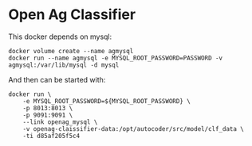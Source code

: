 Open Ag Classifier
==================

This docker depends on mysql:

    docker volume create --name agmysql
    docker run --name agmysql -e MYSQL_ROOT_PASSWORD=PASSWORD -v agmysql:/var/lib/mysql -d mysql

And then can be started with:

    docker run \
        -e MYSQL_ROOT_PASSWORD=${MYSQL_ROOT_PASSWORD} \
        -p 8013:8013 \
        -p 9091:9091 \
        --link openag_mysql \
        -v openag-claissifier-data:/opt/autocoder/src/model/clf_data \
        -ti d85af205f5c4
